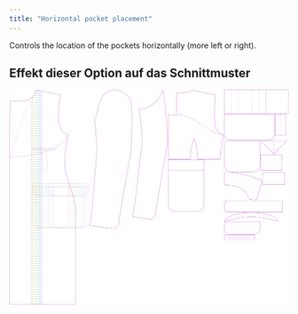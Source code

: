 ```yaml
---
title: "Horizontal pocket placement"
---
```


Controls the location of the pockets horizontally (more left or right).

## Effekt dieser Option auf das Schnittmuster

![This image shows the effect of this option by superimposing several variants that have a different value for this option](carlton_pocketplacementhorizontal_sample.svg "Effect of this option on the pattern")
